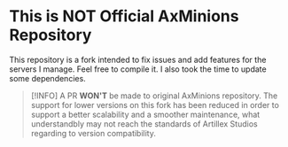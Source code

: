 # This is NOT Official AxMinions Repository

This repository is a fork intended to fix issues and add features for the servers I manage.
Feel free to compile it. I also took the time to update some dependencies.

> [!INFO]
> A PR **WON'T** be made to original AxMinions repository. The support for lower versions on this fork has been reduced in order to support a better scalability and a smoother maintenance, what understandbly may not reach the standards of Artillex Studios regarding to version compatibility.
